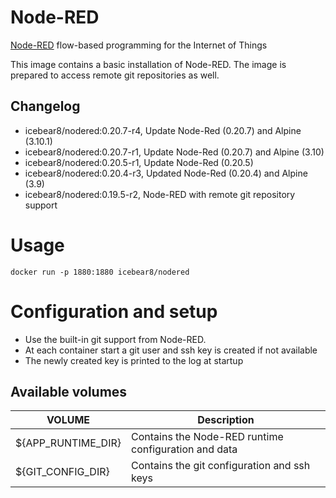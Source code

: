 # Node-RED
[Node-RED](https://nodered.org/) flow-based programming for the Internet of Things

This image contains a basic installation of Node-RED.
The image is prepared to access remote git repositories as well.

##  Changelog
* icebear8/nodered:0.20.7-r4, Update Node-Red (0.20.7) and Alpine (3.10.1)
* icebear8/nodered:0.20.7-r1, Update Node-Red (0.20.7) and Alpine (3.10)
* icebear8/nodered:0.20.5-r1, Update Node-Red (0.20.5)
* icebear8/nodered:0.20.4-r3, Updated Node-Red (0.20.4) and Alpine (3.9)
* icebear8/nodered:0.19.5-r2, Node-RED with remote git repository support


# Usage
`docker run -p 1880:1880 icebear8/nodered`

# Configuration and setup
* Use the built-in git support from Node-RED.
* At each container start a git user and ssh key is created if not available
* The newly created key is printed to the log at startup

##  Available volumes
| VOLUME            | Description |
|-                  |-            |
${APP_RUNTIME_DIR}  | Contains the Node-RED runtime configuration and data |
${GIT_CONFIG_DIR}   | Contains the git configuration and ssh keys |
